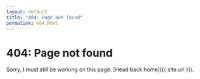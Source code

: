 ```yaml
---
layout: default
title: "404: Page not found"
permalink: 404.html
---
```



# 404: Page not found
Sorry, I must still be working on this page. [Head back home]({{ site.url }}).